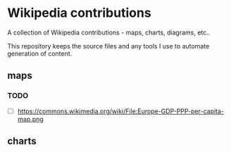 # Wikipedia contributions

A collection of Wikipedia contributions - maps, charts, diagrams, etc..

This repository keeps the source files and any tools I use to automate generation of content.

## maps

### TODO

- [ ] <https://commons.wikimedia.org/wiki/File:Europe-GDP-PPP-per-capita-map.png>

## charts


